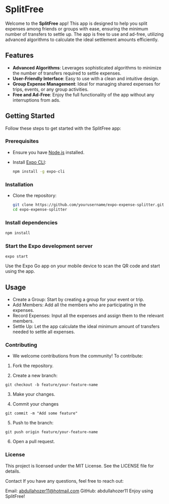 # SplitFree

Welcome to the **SplitFree** app! This app is designed to help you split expenses among friends or groups with ease, ensuring the minimum number of transfers to settle up. The app is free to use and ad-free, utilizing advanced algorithms to calculate the ideal settlement amounts efficiently.

## Features

- **Advanced Algorithms**: Leverages sophisticated algorithms to minimize the number of transfers required to settle expenses.
- **User-Friendly Interface**: Easy to use with a clean and intuitive design.
- **Group Expense Management**: Ideal for managing shared expenses for trips, events, or any group activities.
- **Free and Ad-Free**: Enjoy the full functionality of the app without any interruptions from ads.

## Getting Started

Follow these steps to get started with the SplitFree app:

### Prerequisites

- Ensure you have [Node.js](https://nodejs.org/) installed.
- Install [Expo CLI](https://docs.expo.dev/get-started/installation/):

  ```bash
  npm install -g expo-cli
  ```

### Installation

- Clone the repository:

  ```bash
  git clone https://github.com/yourusername/expo-expense-splitter.git
  cd expo-expense-splitter
  ```
### Install dependencies

  ```bash
  npm install
  ```

### Start the Expo development server

  ```
  expo start
  ```
Use the Expo Go app on your mobile device to scan the QR code and start using the app.

## Usage
- Create a Group: Start by creating a group for your event or trip.
- Add Members: Add all the members who are participating in the expenses.
- Record Expenses: Input all the expenses and assign them to the relevant members.
- Settle Up: Let the app calculate the ideal minimum amount of transfers needed to settle all expenses.

### Contributing
- We welcome contributions from the community! To contribute:

1. Fork the repository.

2. Create a new branch:

  ```
  git checkout -b feature/your-feature-name
  ```

3. Make your changes.

4. Commit your changes

  ```
  git commit -m "Add some feature"
  ```
5. Push to the branch:
  ```
  git push origin feature/your-feature-name
  ```
6. Open a pull request.

### License
This project is licensed under the MIT License. See the LICENSE file for details.

Contact
If you have any questions, feel free to reach out:

Email: abdullahozer11@hotmail.com
GitHub: abdullahozer11
Enjoy using SplitFree!
